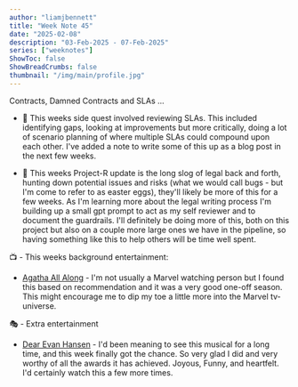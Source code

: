 ```yaml
---
author: "liamjbennett"
title: "Week Note 45"
date: "2025-02-08"
description: "03-Feb-2025 - 07-Feb-2025"
series: ["weeknotes"]
ShowToc: false
ShowBreadCrumbs: false
thumbnail: "/img/main/profile.jpg"
---
```


Contracts, Damned Contracts and SLAs ...


* 📝 This weeks side quest involved reviewing SLAs. This included identifying gaps, looking at improvements but more critically, doing a lot of scenario planning of where multiple SLAs could compound upon each other. I've added a note to write some of this up as a blog post in the next few weeks.

* 📜 This weeks Project-R update is the long slog of legal back and forth, hunting down potential issues and risks (what we would call bugs - but I'm come to refer to as easter eggs), they'll likely be more of this for a few weeks. As I'm learning more about the legal writing process I'm building up a small gpt prompt to act as my self reviewer and to document the guardrails. I'll definitely be doing more of this, both on this project but also on a couple more large ones we have in the pipeline, so having something like this to help others will be time well spent.

📺 - This weeks background entertainment:
* [Agatha All Along](https://www.disneyplus.com/en-gb/series/agatha-all-along/6Nf0RIVHbJnh) - I'm not usually a Marvel watching person but I found this based on recommendation and it was a very good one-off season. This might encourage me to dip my toe a little more into the Marvel tv-universe. 

🎭 - Extra entertainment
* [Dear Evan Hansen](https://dearevanhansen.com/) - I'd been meaning to see this musical for a long time, and this week finally got the chance. So very glad I did and very worthy of all the awards it has achieved. Joyous, Funny, and heartfelt. I'd certainly watch this a few more times.


